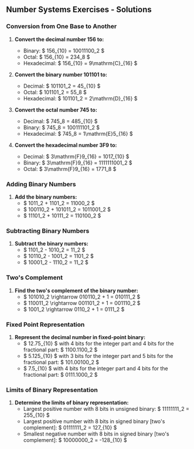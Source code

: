 ## Number Systems Exercises - Solutions

### Conversion from One Base to Another
1. **Convert the decimal number 156 to:**
   - Binary: $ 156_{10} = 10011100_2 $
   - Octal: $ 156_{10} = 234_8 $
   - Hexadecimal: $ 156_{10} = 9\mathrm{C}_{16} $

2. **Convert the binary number 101101 to:**
   - Decimal: $ 101101_2 = 45_{10} $
   - Octal: $ 101101_2 = 55_8 $
   - Hexadecimal: $ 101101_2 = 2\mathrm{D}_{16} $

3. **Convert the octal number 745 to:**
   - Decimal: $ 745_8 = 485_{10} $
   - Binary: $ 745_8 = 100111101_2 $
   - Hexadecimal: $ 745_8 = 1\mathrm{E}5_{16} $

4. **Convert the hexadecimal number 3F9 to:**
   - Decimal: $ 3\mathrm{F}9_{16} = 1017_{10} $
   - Binary: $ 3\mathrm{F}9_{16} = 1111111001_2 $
   - Octal: $ 3\mathrm{F}9_{16} = 1771_8 $

### Adding Binary Numbers
1. **Add the binary numbers:**
   - $ 1011_2 + 1101_2 = 11000_2 $
   - $ 100110_2 + 101011_2 = 1011001_2 $
   - $ 11101_2 + 10111_2 = 110100_2 $

### Subtracting Binary Numbers
1. **Subtract the binary numbers:**
   - $ 1101_2 - 1010_2 = 11_2 $
   - $ 10110_2 - 1001_2 = 1101_2 $
   - $ 10001_2 - 1110_2 = 11_2 $

### Two's Complement
1. **Find the two's complement of the binary number:**
   - $ 101010_2 \rightarrow 010110_2 + 1 = 010111_2 $
   - $ 110011_2 \rightarrow 001101_2 + 1 = 001110_2 $
   - $ 1001_2 \rightarrow 0110_2 + 1 = 0111_2 $

### Fixed Point Representation
1. **Represent the decimal number in fixed-point binary:**
   - $ 12.75_{10} $ with 4 bits for the integer part and 4 bits for the fractional part: $ 1100.1100_2 $
   - $ 5.125_{10} $ with 3 bits for the integer part and 5 bits for the fractional part: $ 101.00100_2 $
   - $ 7.5_{10} $ with 4 bits for the integer part and 4 bits for the fractional part: $ 0111.1000_2 $

### Limits of Binary Representation
1. **Determine the limits of binary representation:**
   - Largest positive number with 8 bits in unsigned binary: $ 11111111_2 = 255_{10} $
   - Largest positive number with 8 bits in signed binary [two's complement]: $ 01111111_2 = 127_{10} $
   - Smallest negative number with 8 bits in signed binary [two's complement]: $ 10000000_2 = -128_{10} $